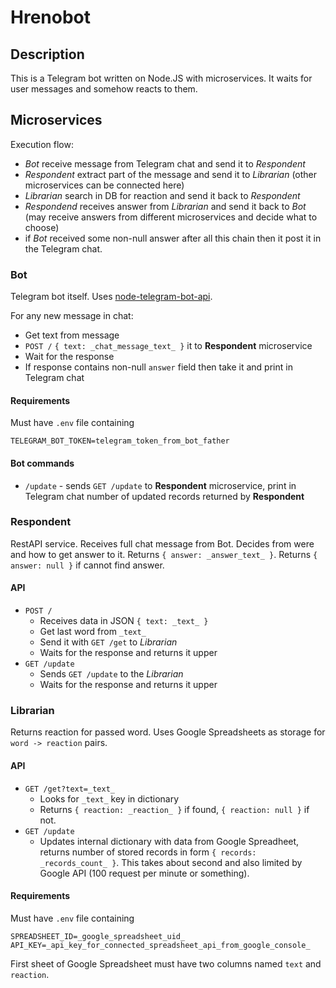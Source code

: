 # Hrenobot

## Description

This is a Telegram bot written on Node.JS with microservices. It waits for user messages and somehow reacts to them.

## Microservices

Execution flow:

* *Bot* receive message from Telegram chat and send it to *Respondent*
* *Respondent* extract part of the message and send it to *Librarian* (other microservices can be connected here)
* *Librarian* search in DB for reaction and send it back to *Respondent*
* *Respondend* receives answer from *Librarian* and send it back to *Bot* (may receive answers from different microservices and decide what to choose)
* if *Bot* received some non-null answer after all this chain then it post it in the Telegram chat.

### Bot

Telegram bot itself. Uses [node-telegram-bot-api](https://github.com/yagop/node-telegram-bot-api).

For any new message in chat:

* Get text from message
* `POST /` `{ text: _chat_message_text_ }` it to **Respondent** microservice
* Wait for the response
* If response contains non-null `answer` field then take it and print in Telegram chat

#### Requirements

Must have `.env` file containing

```text
TELEGRAM_BOT_TOKEN=telegram_token_from_bot_father
```

#### Bot commands

* `/update` - sends `GET /update` to **Respondent** microservice, print in Telegram chat number of updated records returned by **Respondent**

### Respondent

RestAPI service. Receives full chat message from Bot. Decides from were and how to get answer to it. Returns `{ answer: _answer_text_ }`. Returns `{ answer: null }` if cannot find answer.

#### API

* `POST /`
  * Receives data in JSON `{ text: _text_ }`
  * Get last word from `_text_`
  * Send it with `GET /get` to *Librarian*
  * Waits for the response and returns it upper
* `GET /update`
  * Sends `GET /update` to the *Librarian*
  * Waits for the response and returns it upper

### Librarian

Returns reaction for passed word. Uses Google Spreadsheets as storage for `word -> reaction` pairs.

#### API

* `GET /get?text=_text_`
  * Looks for `_text_` key in dictionary
  * Returns `{ reaction: _reaction_ }` if found, `{ reaction: null }` if not.
* `GET /update`
  * Updates internal dictionary with data from Google Spreadheet, returns number of stored records in form `{ records: _records_count_ }`. This takes about second and also limited by Google API (100 request per minute or something).

#### Requirements

Must have `.env` file containing

```text
SPREADSHEET_ID=_google_spreadsheet_uid_
API_KEY=_api_key_for_connected_spreadsheet_api_from_google_console_
```
First sheet of Google Spreadsheet must have two columns named `text` and `reaction`.
